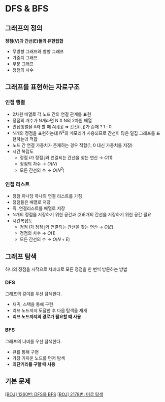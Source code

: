 # DFS & BFS

## 그래프의 정의

**정점(V)과 간선(E)들의 유한집합**

- 무방향 그래프와 방향 그래프
- 가중치 그래프
- 부분 그래프
- 정점의 차수

## 그래프를 표현하는 자료구조

### 인접 행렬

- 2차원 배열로 각 노드 간의 연결 관계를 표현
- 정점의 개수가 N개라면 N X N의 2차원 배열
- 인접행렬을 A라 할 때 A[i][j] ⇒ 간선(i, j)가 존재 ? 1 : 0
- N개의 정점을 표현하는데 $N^2$의 메모리가 사용되므로 간선이 많은 밀집 그래프를 표현하는데 적합
- 노드 간 연결 가중치가 존재하는 경우 적합(1, 0 대신 가중치를 저장)
- 시간 복잡도
    - 정점 i가 정점 j와 연결되는 간선을 찾는 연산 → $O(1)$
    - 정점의 차수 → $O(N)$
    - 모든 간선의 수 → $O(N^2)$

### 인접 리스트

- 정점 하나당 하나의 연결 리스트를 가짐
- 정점들은 배열로 저장
- 즉, 연결리스트를 배열로 저장
- N개의 정점을 저장하기 위한 공간과 (2)E개의 간선을 저장하기 위한 공간 필요
- 시간복잡도
    - 정점 i가 정점 j와 연결되는 간선을 찾는 연산 → $O(E)$
    - 정점의 차수 → $O(1)$
    - 모든 간선의 수 → $O(N + E)$

## 그래프 탐색

하나의 정점을 시작으로 차례대로 모든 정점을 한 번씩 방문하는 방법

### DFS

그래프의 깊이를 우선 탐색한다.

- 재귀, 스택을 통해 구현
- 리프 노드까지 도달한 후 다음 탐색을 재개
- **리프 노드까지의 경로가 필요할 때 사용**

### BFS

그래프의 너비를 우선 탐색한다.

- 큐를 통해 구현
- 가장 가까운 노드를 먼저 탐색
- **최단거리를 구할 때 사용**

## 기본 문제

[[BOJ] 1260번: DFS와 BFS](https://www.acmicpc.net/problem/1260)
[[BOJ] 2178번: 미로 탐색](https://www.acmicpc.net/problem/2178)
